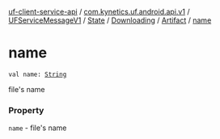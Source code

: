 [uf-client-service-api](../../../../../index.md) / [com.kynetics.uf.android.api.v1](../../../../index.md) / [UFServiceMessageV1](../../../index.md) / [State](../../index.md) / [Downloading](../index.md) / [Artifact](index.md) / [name](./name.md)

# name

`val name: `[`String`](https://kotlinlang.org/api/latest/jvm/stdlib/kotlin/-string/index.html)

file's name

### Property

`name` - file's name